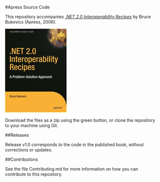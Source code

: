 #Apress Source Code

This repository accompanies [*.NET 2.0 Interoperability Recipes*](http://www.apress.com/9781590596692) by Bruce Bukovics (Apress, 2006).

![Cover image](9781590596692.jpg)

Download the files as a zip using the green button, or clone the repository to your machine using Git.

##Releases

Release v1.0 corresponds to the code in the published book, without corrections or updates.

##Contributions

See the file Contributing.md for more information on how you can contribute to this repository.
